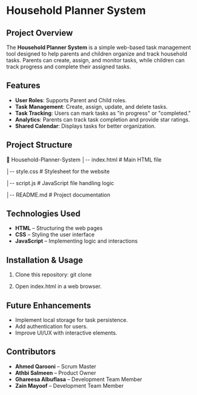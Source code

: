 
# Household Planner System

## Project Overview
The **Household Planner System** is a simple web-based task management tool designed to help parents and children organize and track household tasks. Parents can create, assign, and monitor tasks, while children can track progress and complete their assigned tasks.

## Features
- **User Roles**: Supports Parent and Child roles.
- **Task Management**: Create, assign, update, and delete tasks.
- **Task Tracking**: Users can mark tasks as "in progress" or "completed."
- **Analytics**: Parents can track task completion and provide star ratings.
- **Shared Calendar**: Displays tasks for better organization.

## Project Structure

📂 Household-Planner-System
│-- index.html    # Main HTML file

│-- style.css     # Stylesheet for the website

│-- script.js     # JavaScript file handling logic

│-- README.md     # Project documentation

## Technologies Used
- **HTML** – Structuring the web pages
- **CSS** – Styling the user interface
- **JavaScript** – Implementing logic and interactions

## Installation & Usage
1. Clone this repository:
   git clone <repository-url>

2. Open index.html in a web browser.

## Future Enhancements
- Implement local storage for task persistence.
- Add authentication for users.
- Improve UI/UX with interactive elements.

## Contributors
- **Ahmed Qarooni** – Scrum Master  
- **Athbi Salmeen** – Product Owner  
- **Ghareesa Albuflasa** – Development Team Member  
- **Zain Mayoof** – Development Team Member  
```
